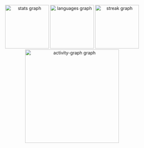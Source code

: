 <br clear="both">

<div align="center">
  <img src="https://github-readme-stats.vercel.app/api?username=jitzelndbm&hide_title=true&hide_rank=true&show_icons=true&include_all_commits=true&count_private=true&disable_animations=false&theme=dark&locale=en&hide_border=true&order=1" height="140" alt="stats graph"  />
  <img src="https://github-readme-stats.vercel.app/api/top-langs?username=jitzelndbm&locale=en&hide_title=true&layout=compact&card_width=320&langs_count=6&theme=dark&hide_border=true&order=2" height="140" alt="languages graph"  />
  <img src="https://streak-stats.demolab.com?user=jitzelndbm&locale=en&mode=daily&theme=dark&hide_border=true&border_radius=0&order=3" height="140" alt="streak graph"  />
  <img src="https://github-readme-activity-graph.vercel.app/graph?username=jitzelndbm&radius=0&theme=gruvbox&area=true&order=5&hide_border=true&hide_title=true&bg_color=151515" height="300" alt="activity-graph graph"  />
</div>
